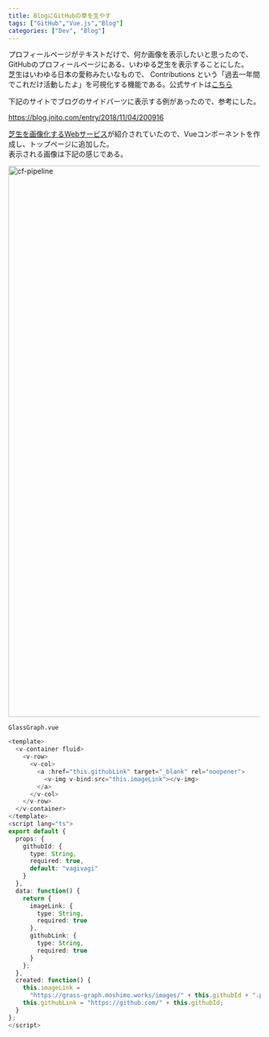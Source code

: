 ```yaml
---
title: BlogにGitHubの草を生やす
tags: ["GitHub","Vue.js","Blog"]
categories: ["Dev", "Blog"]
---
```


プロフィールページがテキストだけで、何か画像を表示したいと思ったので、GitHubのプロフィールページにある、いわゆる芝生を表示することにした。  
芝生はいわゆる日本の愛称みたいなもので、 Contributions という「過去一年間でこれだけ活動したよ」を可視化する機能である。公式サイトは[こちら](https://help.github.com/ja/github/setting-up-and-managing-your-github-profile/viewing-contributions-on-your-profile)  

下記のサイトでブログのサイドパーツに表示する例があったので、参考にした。

https://blog.jnito.com/entry/2018/11/04/200916

[芝生を画像化するWebサービス](https://grass-graph.moshimo.works/)が紹介されていたので、Vueコンポーネントを作成し、トップページに追加した。  
表示される画像は下記の感じである。  

<img alt="cf-pipeline" src="https://grass-graph.moshimo.works/images/vagivagi.png" width="1100">
<br>

`GlassGraph.vue`
``` typescript
<template>
  <v-container fluid>
    <v-row>
      <v-col>
        <a :href="this.githubLink" target="_blank" rel="noopener">
          <v-img v-bind:src="this.imageLink"></v-img>
        </a>
      </v-col>
    </v-row>
  </v-container>
</template>
<script lang="ts">
export default {
  props: {
    githubId: {
      type: String,
      required: true,
      default: "vagivagi"
    }
  },
  data: function() {
    return {
      imageLink: {
        type: String,
        required: true
      },
      githubLink: {
        type: String,
        required: true
      }
    };
  },
  created: function() {
    this.imageLink =
      "https://grass-graph.moshimo.works/images/" + this.githubId + ".png";
    this.githubLink = "https://github.com/" + this.githubId;
  }
};
</script>
```
